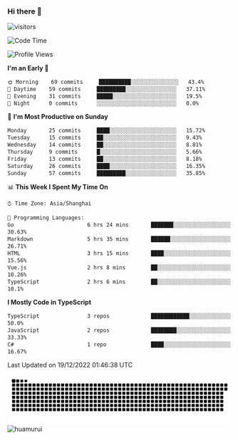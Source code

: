### Hi there 👋
 ![visitors](https://visitor-badge.laobi.icu/badge?page_id=huamurui)

<!-- [![知乎](https://img.shields.io/badge/dynamic/json?url=https%3A%2F%2Fapi.swo.moe%2Fstats%2Fzhihu%2Fke-ai-wu-li-de-nan-hai-zi&query=count&color=282c34&label=%E7%9F%A5%E4%B9%8E&labelColor=0084ff&logo=zhihu&logoColor=ffffff&suffix=+%E5%85%B3%E6%B3%A8&cacheSeconds=3600)](https://www.zhihu.com/people/ke-ai-wu-li-de-nan-hai-zi)
 -->


<!--START_SECTION:waka-->
![Code Time](http://img.shields.io/badge/Code%20Time-153%20hrs%2021%20mins-blue)

![Profile Views](http://img.shields.io/badge/Profile%20Views-1-blue)

**I'm an Early 🐤** 

```text
🌞 Morning    69 commits     ██████████░░░░░░░░░░░░░░░   43.4% 
🌆 Daytime    59 commits     █████████░░░░░░░░░░░░░░░░   37.11% 
🌃 Evening    31 commits     █████░░░░░░░░░░░░░░░░░░░░   19.5% 
🌙 Night      0 commits      ░░░░░░░░░░░░░░░░░░░░░░░░░   0.0%

```
📅 **I'm Most Productive on Sunday** 

```text
Monday       25 commits     ████░░░░░░░░░░░░░░░░░░░░░   15.72% 
Tuesday      15 commits     ██░░░░░░░░░░░░░░░░░░░░░░░   9.43% 
Wednesday    14 commits     ██░░░░░░░░░░░░░░░░░░░░░░░   8.81% 
Thursday     9 commits      █░░░░░░░░░░░░░░░░░░░░░░░░   5.66% 
Friday       13 commits     ██░░░░░░░░░░░░░░░░░░░░░░░   8.18% 
Saturday     26 commits     ████░░░░░░░░░░░░░░░░░░░░░   16.35% 
Sunday       57 commits     █████████░░░░░░░░░░░░░░░░   35.85%

```


📊 **This Week I Spent My Time On** 

```text
⌚︎ Time Zone: Asia/Shanghai

💬 Programming Languages: 
Go                       6 hrs 24 mins       ███████░░░░░░░░░░░░░░░░░░   30.63% 
Markdown                 5 hrs 35 mins       ██████░░░░░░░░░░░░░░░░░░░   26.71% 
HTML                     3 hrs 15 mins       ████░░░░░░░░░░░░░░░░░░░░░   15.56% 
Vue.js                   2 hrs 8 mins        ██░░░░░░░░░░░░░░░░░░░░░░░   10.26% 
TypeScript               2 hrs 6 mins        ██░░░░░░░░░░░░░░░░░░░░░░░   10.1%

```

**I Mostly Code in TypeScript** 

```text
TypeScript               3 repos             ████████████░░░░░░░░░░░░░   50.0% 
JavaScript               2 repos             ████████░░░░░░░░░░░░░░░░░   33.33% 
C#                       1 repo              ████░░░░░░░░░░░░░░░░░░░░░   16.67%

```



 Last Updated on 19/12/2022 01:46:38 UTC
<!--END_SECTION:waka-->

<!--
![知乎](https://stats.justsong.cn/api/zhihu?username=ke-ai-wu-li-de-nan-hai-zi)
![bilibili](https://stats.justsong.cn/api/bilibili/?id=144672037)
![leetcode](https://stats.justsong.cn/api/leetcode?username=yun-tai-f&cn=true)
![huamurui's Most used languages](https://github-readme-stats.vercel.app/api/top-langs?username=huamurui&show_icons=true&count_private=true&layout=compact&hide_border=true&langs_count=10)

<img align="right" src="https://github-readme-stats.vercel.app/api?username=huamurui&show_icons=true&theme=radical">

**huamurui/huamurui** is a ✨ _special_ ✨ repository because its `README.md` (this file) appears on your GitHub profile.

Here are some ideas to get you started:

- 🔭 I’m currently working on ...
- 🌱 I’m currently learning ...
- 👯 I’m looking to collaborate on ...
- 🤔 I’m looking for help with ...
- 💬 Ask me about ...
- 📫 How to reach me: ...
- 😄 Pronouns: ...
- ⚡ Fun fact: ...
-->

![huamurui](https://raw.githubusercontent.com/huamurui/huamurui/main/assets/github-contribution-grid-snake.svg)
![huamurui](https://count.getloli.com/get/@huamurui)
